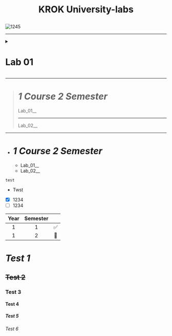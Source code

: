 # <p align="center">   __KROK University-labs__ <p>
 
![1245](https://user-images.githubusercontent.com/90028606/155211222-5c67bc7a-bc6d-44c7-8211-edc8c8da3ee8.png)

***

<details>
<summary><b><h1>Lab 01</h1></b></summary>
<p> </p>
 
Code: [Link](/?/?/)

Task:
  
</details>



***

># _1 Course 2 Semester_
>Lab_01__
>***
>Lab_02__

***

- # _1 Course 2 Semester_
  - Lab_01__
  - Lab_02__

`test`
- Twst

- [x] 1234
- [ ] 1234

|Year|Semester| |
|:---:|:---:|:---:|
|1|1|✅|
|1|2|🔲|

# _Test 1_
## ~~Test 2~~
### __Test 3__
#### Test 4
##### Test 5
###### Test 6
